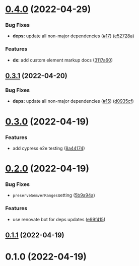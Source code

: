 # [0.4.0](https://github.com/openweblabs/web-components-library-starter/compare/v0.3.1...v0.4.0) (2022-04-29)


### Bug Fixes

* **deps:** update all non-major dependencies ([#17](https://github.com/openweblabs/web-components-library-starter/issues/17)) ([e52728a](https://github.com/openweblabs/web-components-library-starter/commit/e52728a351dc7140ac6d3e8f54481fb7b77e8e8c))


### Features

* **dx:** add custom element markup docs ([3117a60](https://github.com/openweblabs/web-components-library-starter/commit/3117a609c72a046523d1df4443d5f0d63f661037))



## [0.3.1](https://github.com/openweblabs/web-components-library-starter/compare/v0.3.0...v0.3.1) (2022-04-20)


### Bug Fixes

* **deps:** update all non-major dependencies ([#15](https://github.com/openweblabs/web-components-library-starter/issues/15)) ([d0935cf](https://github.com/openweblabs/web-components-library-starter/commit/d0935cff706ce6ca5979f785437a9d7d944e6c6c))



# [0.3.0](https://github.com/openweblabs/web-components-library-starter/compare/v0.2.0...v0.3.0) (2022-04-19)


### Features

* add cypress e2e testing ([8a44174](https://github.com/openweblabs/web-components-library-starter/commit/8a44174b420599a4bea3623e45a41badeaf1b67a))



# [0.2.0](https://github.com/openweblabs/web-components-library-starter/compare/v0.1.1...v0.2.0) (2022-04-19)


### Bug Fixes

* `preserveSemverRanges`setting ([5b9a94a](https://github.com/openweblabs/web-components-library-starter/commit/5b9a94a6af4e9bcf67e0123e60b16b5bf42d31b7))


### Features

* use renovate bot for deps updates ([e99f415](https://github.com/openweblabs/web-components-library-starter/commit/e99f415357ee7960a2da6a0a2042fe0ba0e5588d))



## [0.1.1](https://github.com/openweblabs/web-components-library-starter/compare/v0.1.0...v0.1.1) (2022-04-19)



# 0.1.0 (2022-04-19)



